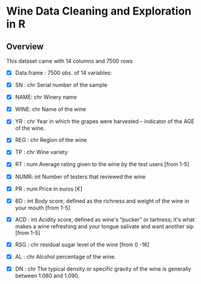 # Wine Data Cleaning and Exploration in R

## Overview 

This dataset came with 14 columns and 7500 rows 

- [x] Data.frame :	7500 obs. of  14 variables:
- [x] SN  : chr  Serial number of the sample 
- [x] NAME: chr  Winery name
- [x] WINE: chr  Name of the wine
- [x] YR  : chr  Year in which the grapes were harvested – indicator of the AGE of the wine. 
- [x] REG : chr  Region of the wine
- [x] TP  : chr  Wine variety
- [x] RT  : num  Average rating given to the wine by the test users [from 1-5]
- [x] NUMR: int  Number of testers that reviewed the wine
- [x] PR  : num  Price in euros [€]
- [x] BD  : int  Body score, defined as the richness and weight of the wine in your mouth [from 1-5]
- [x] ACD : int  Acidity score, defined as wine's “pucker” or tartness; it's what makes a wine refreshing and your tongue salivate and want another sip [from 1-5]
- [x] RSG : chr  residual sugar level of the wine [from 0 -16] 
- [x] AL  : chr  Alcohol percentage of the wine. 
- [x] DN  : chr  The typical density or specific gravity of the wine is generally between 1.080 and 1.090.


